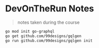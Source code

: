 # DevOnTheRun Notes

> notes taken during the course

<!-- https://gitignore.io -->

```sh
go mod init go-graphql
go get github.com/99designs/gqlgen
go run github.com/99designs/gqlgen init
```
